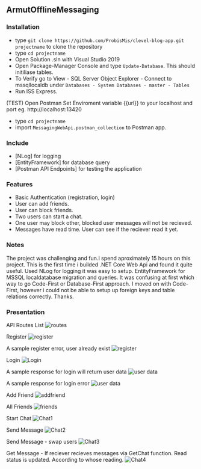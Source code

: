 ## ArmutOfflineMessaging ##

### Installation ###

* type `git clone https://github.com/ProbisMis/clevel-blog-app.git projectname` to clone the repository 
* type `cd projectname`
* Open Solution .sln with Visual Studio 2019 
* Open Package-Manager Console and type `Update-Database`. This should initiliase tables. 
* To Verify go to  View - SQL Server Object Explorer - Connect to mssqllocaldb under  `Databases - System Databases - master - Tables`
* Run ISS Express.

(TEST) Open Postman Set Enviroment variable {{url}} to your localhost and port eg. http://localhost:13420
 * type `cd projectname`
 * import `MessagingWebApi.postman_collection` to Postman app.

### Include ###

* [NLog] for logging 
* [EntityFramework] for database query
* [Postman API Endpoints] for testing the application 

### Features ###

* Basic Authentication (registration, login)
* User can add friends.
* User can block friends.
* Two users can start a chat.
* One user may block other, blocked user messages will not be recieved.
* Messages have read time. User can see if the reciever read it yet.

### Notes ###
The project was challenging and fun.I spend aproximately 15 hours on this project. This is the first time i builded .NET Core Web Api and found it quite useful. Used NLog for logging it was easy to setup. EntityFramework for MSSQL localdatabase migration and queries. It was confusing at first which way to go Code-First or Database-First approach. I moved on with Code-First, however i could not be able to setup up foreign keys and table relations correctly. 
Thanks.

### Presentation ###
API Routes List
![routes](/images/routes1.png)

Register
![register](/images/register.png)

A sample register error, user already exist
![register](/images/registererror1.png)

Login
![Login](/images/login.png)

A sample response for login will return user data
![user data](/images/loginresult.png)

A sample response for login error
![user data](/images/loginerror1.png)

Add Friend
![addfriend](/images/addfriend.png)

All Friends
![friends](/images/allfriends.png)

Start Chat 
![Chat1](/images/allfriends.png)

Send Message 
![Chat2](/images/message1.png)


Send Message - swap users
![Chat3](/images/message2.png)


Get Message - If reciever recieves messages via GetChat function. Read status is updated. According to whose reading.
![Chat4](/images/message3.png)
